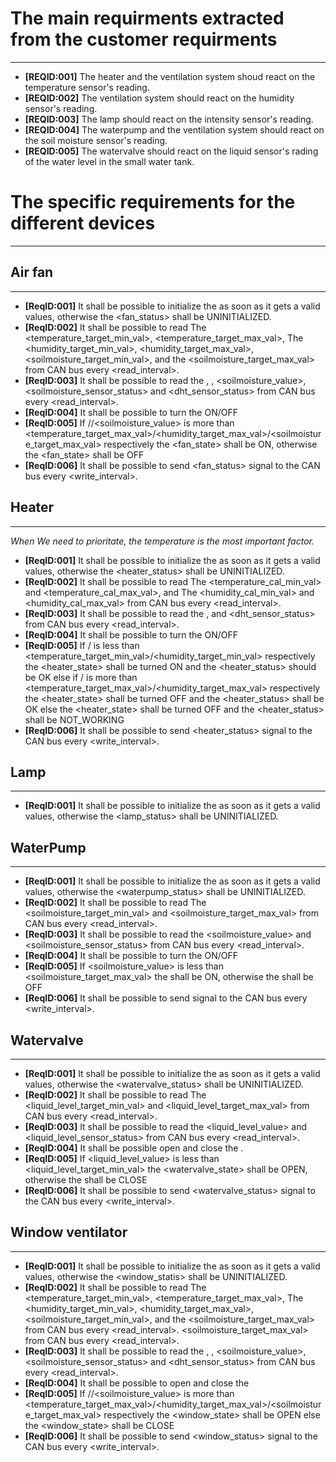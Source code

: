 # The main requirments extracted from the customer requirments
----------------------------------------------------------------
* **[REQID:001]** The heater and the ventilation system shoud react on the temperature sensor's reading.
* **[REQID:002]** The ventilation system should react on the humidity sensor's reading.
* **[REQID:003]** The lamp should react on the intensity sensor's reading.
* **[REQID:004]** The waterpump and the ventilation system should react on the soil moisture sensor's reading.
* **[REQID:005]** The watervalve should react on the liquid sensor's rading of the water level in the small water tank.

# The specific requirements for the different devices
-------------------------------------------------------

## Air fan
___________
* **[ReqID:001]** It shall be possible to initialize the <fan> as soon as it gets a valid values, otherwise the <fan_status> shall be
            UNINITIALIZED.
* **[ReqID:002]** It shall be possible to read The <temperature_target_min_val>, <temperature_target_max_val>,
             The <humidity_target_min_val>, <humidity_target_max_val>, <soilmoisture_target_min_val>, and the <soilmoisture_target_max_val> from CAN bus every <read_interval>.
* **[ReqID:003]** It shall be possible to read the <temperature>, <humidity>, <soilmoisture_value>, <soilmoisture_sensor_status> and <dht_sensor_status> from CAN bus every <read_interval>.
* **[ReqID:004]** It shall be possible to turn the <fan> ON/OFF
* **[ReqID:005]** If <temperature>/<humidity>/<soilmoisture_value> is more than <temperature_target_max_val>/<humidity_target_max_val>/<soilmoisture_target_max_val> respectively the <fan_state> shall be ON, otherwise the <fan_state> shall be OFF
* **[ReqID:006]** It shall be possible to send <fan_status> signal to the CAN bus every <write_interval>.

## Heater                                                                                                     
___________

 _When We need to prioritate, the temperature is the most important factor._

* **[ReqID:001]** It shall be possible to initialize the <heater> as soon as it gets a valid values, otherwise the <heater_status> shall be UNINITIALIZED.
* **[ReqID:002]** It shall be possible to read The <temperature_cal_min_val> and <temperature_cal_max_val>,
            and The <humidity_cal_min_val> and <humidity_cal_max_val> from CAN bus every <read_interval>.
* **[ReqID:003]** It shall be possible to read the <temperature>, <humidity> and <dht_sensor_status> from CAN bus every <read_interval>.
* **[ReqID:004]** It shall be possible to turn the <heater> ON/OFF
* **[ReqID:005]** If <temperature>/<humidity> is less than <temperature_target_min_val>/<humidity_target_min_val> respectively
                the <heater_state> shall be turned ON and the <heater_status> should be OK
            else if <temperature>/<humidity> is more than <temperature_target_max_val>/<humidity_target_max_val> respectively
                the <heater_state> shall be turned OFF and the <heater_status> shall be OK
            else the <heater_state> shall be turned OFF and the <heater_status> shall be NOT_WORKING
* **[ReqID:006]** It shall be possible to send <heater_status> signal to the CAN bus every <write_interval>.


## Lamp
________

* **[ReqID:001]** It shall be possible to initialize the <lamp> as soon as it gets a valid values, otherwise the <lamp_status> shall be UNINITIALIZED.


## WaterPump
_____________

* **[ReqID:001]** It shall be possible to initialize the <waterpump> as soon as it gets a valid values, otherwise the <waterpump_status> shall be UNINITIALIZED.
* **[ReqID:002]** It shall be possible to read The <soilmoisture_target_min_val> and <soilmoisture_target_max_val> from CAN bus every <read_interval>.
* **[ReqID:003]** It shall be possible to read the <soilmoisture_value> and <soilmoisture_sensor_status> from CAN bus every <read_interval>.
* **[ReqID:004]** It shall be possible to turn the <waterpump> ON/OFF
* **[ReqID:005]** If <soilmoisture_value> is less than <soilmoisture_target_max_val> the <waterpump> shall be ON, otherwise the <waterpump> shall be OFF
* **[ReqID:006]** It shall be possible to send <waterpump> signal to the CAN bus every <write_interval>.

## Watervalve
______________

* **[ReqID:001]** It shall be possible to initialize the <watervalve> as soon as it gets a valid values, otherwise the <watervalve_status> shall be UNINITIALIZED.
* **[ReqID:002]** It shall be possible to read The <liquid_level_target_min_val> and <liquid_level_target_max_val> from CAN bus every <read_interval>.
* **[ReqID:003]** It shall be possible to read the <liquid_level_value> and <liquid_level_sensor_status> from CAN bus every <read_interval>.
* **[ReqID:004]** It shall be possible open and close the <watervalve>.
* **[ReqID:005]** If <liquid_level_value> is less than <liquid_level_target_min_val> the <watervalve_state> shall be OPEN, otherwise the <watervalve> shall be CLOSE
* **[ReqID:006]** It shall be possible to send <watervalve_status> signal to the CAN bus every <write_interval>.

## Window ventilator
_____________________

* **[ReqID:001]** It shall be possible to initialize the <window> as soon as it gets a valid values, otherwise the <window_statis> shall be UNINITIALIZED.
* **[ReqID:002]** It shall be possible to read The <temperature_target_min_val>, <temperature_target_max_val>,
             The <humidity_target_min_val>, <humidity_target_max_val>, <soilmoisture_target_min_val>, and the <soilmoisture_target_max_val> from CAN bus every <read_interval>.
<soilmoisture_target_max_val> from CAN bus every <read_interval>.
* **[ReqID:003]** It shall be possible to read the <temperature>, <humidity>, <soilmoisture_value>, <soilmoisture_sensor_status> and <dht_sensor_status> from CAN bus every <read_interval>.
* **[ReqID:004]** It shall be possible to open and close the <window>
* **[ReqID:005]** If <temperature>/<humidity>/<soilmoisture_value> is more than <temperature_target_max_val>/<humidity_target_max_val>/<soilmoisture_target_max_val> respectively
                the <window_state> shall be OPEN else the <window_state> shall be CLOSE 
* **[ReqID:006]** It shall be possible to send <window_status> signal to the CAN bus every <write_interval>.
